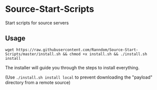Source-Start-Scripts
====================

Start scripts for source servers

Usage
-----

`wget https://raw.githubusercontent.com/Ranndom/Source-Start-Scripts/master/install.sh && chmod +x install.sh && ./install.sh install`

The installer will guide you through the steps to install everything.

(Use `./install.sh install local` to prevent downloading the "payload" directory from a remote source)
